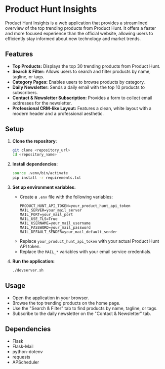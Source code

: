 # Product Hunt Insights

Product Hunt Insights is a web application that provides a streamlined overview of the top trending products from Product Hunt. It offers a faster and more focused experience than the official website, allowing users to efficiently stay informed about new technology and market trends.

## Features

-   **Top Products:** Displays the top 30 trending products from Product Hunt.
-   **Search & Filter:** Allows users to search and filter products by name, tagline, or tags.
-   **Category Pages:** Enables users to browse products by category.
-   **Daily Newsletter:** Sends a daily email with the top 10 products to subscribers.
-   **Contact & Newsletter Subscription:** Provides a form to collect email addresses for the newsletter.
-   **Professional CRM-like Layout:** Features a clean, white layout with a modern header and a professional aesthetic.

## Setup

1.  **Clone the repository:**
    ```bash
    git clone <repository_url>
    cd <repository_name>
    ```

2.  **Install dependencies:**
    ```bash
    source .venv/bin/activate
    pip install -r requirements.txt
    ```

3.  **Set up environment variables:**
    -   Create a `.env` file with the following variables:
        ```
        PRODUCT_HUNT_API_TOKEN=your_product_hunt_api_token
        MAIL_SERVER=your_mail_server
        MAIL_PORT=your_mail_port
        MAIL_USE_TLS=True
        MAIL_USERNAME=your_mail_username
        MAIL_PASSWORD=your_mail_password
        MAIL_DEFAULT_SENDER=your_mail_default_sender
        ```
    -   Replace `your_product_hunt_api_token` with your actual Product Hunt API token.
    -   Replace the `MAIL_*` variables with your email service credentials.

4.  **Run the application:**
    ```bash
    ./devserver.sh
    ```

## Usage

-   Open the application in your browser.
-   Browse the top trending products on the home page.
-   Use the "Search & Filter" tab to find products by name, tagline, or tags.
-   Subscribe to the daily newsletter on the "Contact & Newsletter" tab.

## Dependencies

-   Flask
-   Flask-Mail
-   python-dotenv
-   requests
-   APScheduler

```


